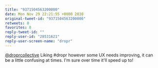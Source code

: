 ```yaml
---
title: "9371504563200000"
date: Mon Nov 29 22:21:55 +0000 2010
original-tweet-id: "9371504563200000"
retweets: 0
favorites: 0
reply-tweet-id: ""
reply-user-id: "28531621"
reply-user-screen-name: "dropr"
---
```

<a href="https://twitter.com/droprcollective">@droprcollective</a> Liking #dropr however some UX needs improving, it can be a little confusing at times. I'm sure over time it'll speed up to!
